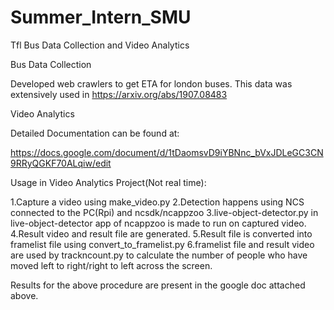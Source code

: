 # Summer_Intern_SMU
Tfl Bus Data Collection and Video Analytics

Bus Data Collection

Developed web crawlers to get ETA for london buses.
This data was extensively used in https://arxiv.org/abs/1907.08483

Video Analytics

Detailed Documentation can be found at:

https://docs.google.com/document/d/1tDaomsvD9iYBNnc_bVxJDLeGC3CN9RRyQGKF70ALqiw/edit


Usage in Video Analytics Project(Not real time):

1.Capture a video using make_video.py
2.Detection happens using NCS connected to the PC(Rpi) and ncsdk/ncappzoo
3.live-object-detector.py in live-object-detector app of ncappzoo is made to run on captured video.
4.Result video and result file are generated.
5.Result file is converted into framelist file using convert_to_framelist.py
6.framelist file and result video are used by trackncount.py to calculate the number of people 
  who have moved left to right/right to left across the screen.
  
 Results for the above procedure are present in the google doc attached above.
